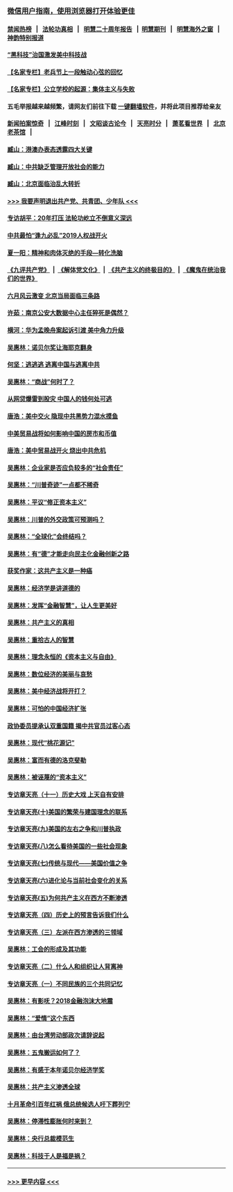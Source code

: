 ### [微信用户指南，使用浏览器打开体验更佳](https://github.com/gfw-breaker/banned-news1/blob/master/indexes/wechat-guide.md?t=0)
#### [禁闻热榜](热点新闻.md?t=0)  &nbsp;&nbsp;|&nbsp;&nbsp; [法轮功真相](https://github.com/gfw-breaker/truth/blob/master/README.md?t=0) &nbsp;&nbsp;|&nbsp;&nbsp; [明慧二十周年报告](https://github.com/gfw-breaker/mh-reports/blob/master/README.md?t=0) &nbsp;&nbsp;|&nbsp;&nbsp;[明慧期刊](https://github.com/gfw-breaker/mh-qikan) &nbsp;&nbsp;|&nbsp;&nbsp; [明慧海外之窗](https://github.com/gfw-breaker/mh-news/blob/master/README.md?t=0) &nbsp;&nbsp;|&nbsp;&nbsp; [神韵特别报道](https://github.com/gfw-breaker/mh-news/blob/master/shenyun.md?t=0)
#### [“黑科技”治国激发美中科技战](../pages/nsc423/n11638056.md?t=02042201) 
#### [【名家专栏】老兵节上一段触动心弦的回忆](../pages/nsc423/n11646016.md?t=02042201) 
#### [【名家专栏】公立学校的起源：集体主义与失败](../pages/nsc423/n11601833.md?t=02042201) 
#### 五毛举报越来越频繁，请网友们前往下载 [一键翻墙软件](https://github.com/gfw-breaker/ssr-accounts)，并将此项目推荐给亲友
#### [新闻拍案惊奇](https://github.com/gfw-breaker/banned-news1/blob/master/pages/link4.md) &nbsp;&nbsp;|&nbsp;&nbsp; [江峰时刻](https://github.com/gfw-breaker/banned-news1/blob/master/pages/link4.md) &nbsp;&nbsp;|&nbsp;&nbsp; [文昭谈古论今](https://github.com/gfw-breaker/banned-news1/blob/master/pages/link4.md) &nbsp;&nbsp;|&nbsp;&nbsp; [天亮时分](https://github.com/gfw-breaker/banned-news1/blob/master/pages/link4.md) &nbsp;&nbsp;|&nbsp;&nbsp; [萧茗看世界](https://github.com/gfw-breaker/banned-news1/blob/master/pages/link4.md) &nbsp;&nbsp;|&nbsp;&nbsp; [北京老茶馆](https://github.com/gfw-breaker/banned-news1/blob/master/pages/link4.md) &nbsp;&nbsp;|&nbsp;&nbsp; 
#### [臧山：港澳办表态透露四大关键](../pages/nsc423/n11421628.md?t=02042201) 
#### [臧山：中共缺乏管理开放社会的能力](../pages/nsc423/n11407457.md?t=02042201) 
#### [臧山：北京面临治乱大转折](../pages/nsc423/n11406895.md?t=02042201) 
#### [>>> 我要声明退出共产党、共青团、少年队 <<<](https://github.com/begood0513/goodnews/blob/master/quit/letter.md) 
#### [专访胡平：20年打压 法轮功屹立不倒意义深远](../pages/nsc423/n11398800.md?t=02042201) 
#### [中共最怕“逢九必乱”2019人权战开火](../pages/nsc423/n11385248.md?t=02042201) 
#### [夏一阳：精神和肉体灭绝的手段—转化洗脑](../pages/nsc423/n11368250.md?t=02042201) 
#### [《九评共产党》](https://github.com/begood0513/9ping.md/blob/master/README.md) &nbsp;|&nbsp; [《解体党文化》](../../../../jtdwh.md/blob/master/README.md)  &nbsp;|&nbsp; [《共产主义的终极目的》](../../../../gczydzjmd.md/blob/master/README.md) &nbsp;|&nbsp; [《魔鬼在统治我们的世界》](../../../../mgztzwmdsj.md/blob/master/README.md) 
#### [六月风云激变 北京当局面临三条路](../pages/nsc423/n11313668.md?t=02042201) 
#### [许茹：南京公安大数据中心主任猝死是偶然？](../pages/nsc423/n11064744.md?t=02042201) 
#### [横河：华为孟晚舟案起诉引渡 美中角力升级](../pages/nsc423/n11027230.md?t=02042201) 
#### [吴惠林：诺贝尔奖让海耶克翻身](../pages/nsc423/n10890049.md?t=02042201) 
#### [何坚：逃逃逃 逃离中国与逃离中共](../pages/nsc423/n10592891.md?t=02042201) 
#### [吴惠林：“商战”何时了？](../pages/nsc423/n10573558.md?t=02042201) 
#### [从网贷爆雷到股灾 中国人的钱何处可逃](../pages/nsc423/n10572800.md?t=02042201) 
#### [唐浩：美中交火 隐现中共黑势力混水摸鱼](../pages/nsc423/n10544040.md?t=02042201) 
#### [中美贸易战将如何影响中国的房市和币值](../pages/nsc423/n10543697.md?t=02042201) 
#### [唐浩：美中贸易战开火 烧出中共危机](../pages/nsc423/n10540126.md?t=02042201) 
#### [吴惠林：企业家是否应负较多的“社会责任”](../pages/nsc423/n10535022.md?t=02042201) 
#### [吴惠林：“川普奇迹”一点都不稀奇](../pages/nsc423/n10512808.md?t=02042201) 
#### [吴惠林：平议“修正资本主义”](../pages/nsc423/n10495724.md?t=02042201) 
#### [吴惠林：川普的外交政策可预测吗？](../pages/nsc423/n10462387.md?t=02042201) 
#### [吴惠林：“全球化”会终结吗？](../pages/nsc423/n10452838.md?t=02042201) 
#### [吴惠林：有“德”才能走向民主化金融创新之路](../pages/nsc423/n10432292.md?t=02042201) 
#### [获奖作家：这共产主义是一种癌](../pages/nsc423/n10431541.md?t=02042201) 
#### [吴惠林：经济学是讲道德的](../pages/nsc423/n10398014.md?t=02042201) 
#### [吴惠林：发挥“金融智慧”，让人生更美好](../pages/nsc423/n10375019.md?t=02042201) 
#### [吴惠林：共产主义的真相](../pages/nsc423/n10351394.md?t=02042201) 
#### [吴惠林：重拾古人的智慧](../pages/nsc423/n10337691.md?t=02042201) 
#### [吴惠林：理念永恒的《资本主义与自由》](../pages/nsc423/n10316274.md?t=02042201) 
#### [吴惠林：数位经济的美丽与哀愁](../pages/nsc423/n10292946.md?t=02042201) 
#### [吴惠林：美中经济战将开打？](../pages/nsc423/n10258825.md?t=02042201) 
#### [吴惠林：可怕的中国经济扩张](../pages/nsc423/n10219147.md?t=02042201) 
#### [政协委员提承认双重国籍 揭中共官员过客心态](../pages/nsc423/n10208809.md?t=02042201) 
#### [吴惠林：现代“桃花源记”](../pages/nsc423/n10185234.md?t=02042201) 
#### [吴惠林：富而有德的洛克斐勒](../pages/nsc423/n10142264.md?t=02042201) 
#### [吴惠林：被诬蔑的“资本主义”](../pages/nsc423/n10124816.md?t=02042201) 
#### [专访章天亮（十一）历史大戏 上天自有安排](../pages/nsc423/n10094905.md?t=02042201) 
#### [专访章天亮(十)美国的繁荣与建国理念的联系](../pages/nsc423/n10094899.md?t=02042201) 
#### [专访章天亮(九)美国的左右之争和川普执政](../pages/nsc423/n10094889.md?t=02042201) 
#### [专访章天亮(八)怎么看待美国的一些社会现象](../pages/nsc423/n10094857.md?t=02042201) 
#### [专访章天亮(七)传统与现代——美国价值之争](../pages/nsc423/n10093140.md?t=02042201) 
#### [专访章天亮(六)进化论与当前社会变化的关系](../pages/nsc423/n10092036.md?t=02042201) 
#### [专访章天亮(五)为何共产主义在西方不断渗透](../pages/nsc423/n10083620.md?t=02042201) 
#### [专访章天亮（四）历史上的预言告诉我们什么](../pages/nsc423/n10083606.md?t=02042201) 
#### [专访章天亮（三）左派在西方渗透的三领域](../pages/nsc423/n10081115.md?t=02042201) 
#### [吴惠林：工会的形成及其功能](../pages/nsc423/n10080633.md?t=02042201) 
#### [专访章天亮（二）什么人和组织让人背离神](../pages/nsc423/n10076637.md?t=02042201) 
#### [专访章天亮（一）不同民族的三个共同记忆](../pages/nsc423/n10074188.md?t=02042201) 
#### [吴惠林：有影呒？2018金融泡沫大地震](../pages/nsc423/n10040534.md?t=02042201) 
#### [吴惠林：“爱情”这个东西](../pages/nsc423/n10019423.md?t=02042201) 
#### [吴惠林：由台湾劳动部政次请辞说起](../pages/nsc423/n9979679.md?t=02042201) 
#### [吴惠林：五鬼搬运如何了？](../pages/nsc423/n9925338.md?t=02042201) 
#### [吴惠林：有感于本年诺贝尔经济学奖](../pages/nsc423/n9871883.md?t=02042201) 
#### [吴惠林：共产主义渗透全球](../pages/nsc423/n9812748.md?t=02042201) 
#### [十月革命引百年红祸 俄总统候选人吁下葬列宁](../pages/nsc423/n9810182.md?t=02042201) 
#### [吴惠林：停滞性膨胀何时来到？](../pages/nsc423/n9764136.md?t=02042201) 
#### [吴惠林：央行总裁模范生](../pages/nsc423/n9728134.md?t=02042201) 
#### [吴惠林：科技于人是福是祸？](../pages/nsc423/n9672982.md?t=02042201) 

----
#### [ >>> 更早内容 <<< ](../indexes/nsc423-earlier.md)

